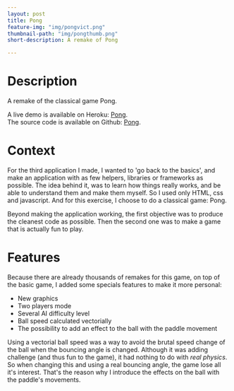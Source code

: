 ```yaml
---
layout: post
title: Pong
feature-img: "img/pongvict.png"
thumbnail-path: "img/pongthumb.png"
short-description: A remake of Pong

---
```


# Description

A remake of the classical game Pong.

A live demo is available on Heroku: [Pong](my-little-pong-game.herokuapp.com).  
The source code is available on Github: [Pong](https://github.com/amizony/pong).


# Context

For the third application I made, I wanted to 'go back to the basics', and make an application with as few helpers, libraries or frameworks as possible.
The idea behind it, was to learn how things really works, and be able to understand them and make them myself.
So I used only HTML, css and javascript. And for this exercise, I choose to do a classical game: Pong.

Beyond making the application working, the first objective was to produce the cleanest code as possible. Then the second one was to make a game that is actually fun to play.


# Features

Because there are already thousands of remakes for this game, on top of the basic game, I added some specials features to make it more personal:

* New graphics
* Two players mode
* Several AI difficulty level
* Ball speed calculated vectorially
* The possibility to add an effect to the ball with the paddle movement


Using a vectorial ball speed was a way to avoid the brutal speed change of the ball when the bouncing angle is changed. Although it was adding challenge (and thus fun to the game), it had nothing to do with *real physics*. So when changing this and using a real bouncing angle, the game lose all it's interest. That's the reason why I introduce the effects on the ball with the paddle's movements.
